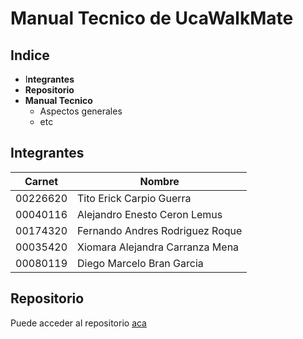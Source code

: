 # Manual Tecnico de UcaWalkMate

## Indice 

 - I**ntegrantes**
 - **Repositorio**
 - **Manual Tecnico**
	 - Aspectos generales
	 - etc

## Integrantes
|Carnet| Nombre |
|--|--|
| 00226620 | Tito Erick Carpio Guerra |
|00040116|Alejandro Enesto Ceron Lemus|
|00174320|Fernando Andres Rodriguez Roque|
|00035420|Xiomara Alejandra Carranza Mena|
|00080119|Diego Marcelo Bran Garcia|


## Repositorio
Puede acceder al repositorio [aca](https://www.youtube.com/watch?v=dQw4w9WgXcQ)
